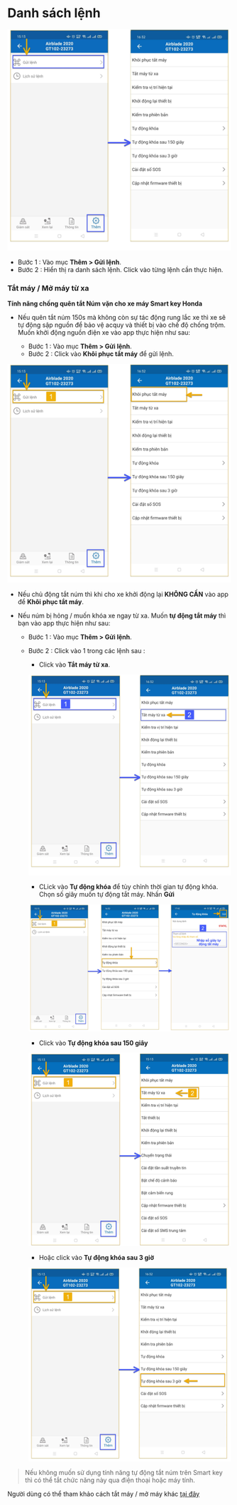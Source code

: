 # Danh sách lệnh
<span style="display:block;text-align:center">![Interface Web](/docs/assets/images/web-interface/app-vcn/send-orders-2.jpg)

- Bước 1 : Vào mục **Thêm > Gửi lệnh**.
- Bước 2 : Hiển thị ra danh sách lệnh. Click vào từng lệnh cần thực hiện.

<div id = "lock">
</div>

### Tắt máy / Mở máy từ xa

**Tính năng chống quên tắt Núm vặn cho xe máy Smart key Honda** 

* Nếu quên tắt núm 150s mà không còn sự tác động rung lắc xe thì xe sẽ tự động sập nguồn để bảo vệ acquy và thiết bị vào chế độ chống trộm. Muốn khởi động nguồn điện xe vào app thực hiện như sau:

    - Bước 1 : Vào mục **Thêm > Gửi lệnh**.
    - Bước 2 : Click vào **Khôi phục tắt máy** để gửi lệnh.

<span style="display:block;text-align:center">![Interface Web](/docs/assets/images/web-interface/app-vcn/turn-off-the-device.jpg)

* Nếu chủ động tắt núm thì khi cho xe khởi động lại **KHÔNG CẦN** vào app để **Khôi phục tắt máy**.

<div id = "unlock">
</div>

* Nếu núm bị hỏng / muốn khóa xe ngay từ xa. Muốn **tự động tắt máy** thì bạn vào app thực hiện như sau:

    - Bước 1 : Vào mục **Thêm > Gửi lệnh**.
    - Bước 2 : Click vào 1 trong các lệnh sau :

        * Click vào  **Tắt máy từ xa**.

        <span style="display:block;text-align:center">![Interface Web](/docs/assets/images/web-interface/app-vcn/send-orders-7.jpg)

        * CLick vào **Tự động khóa** để tùy chỉnh thời gian tự động khóa. Chọn số giây muốn tự động tắt máy. Nhấn **Gửi**
    
        <span style="display:block;text-align:center">![Interface Web](/docs/assets/images/web-interface/app-vcn/turn-on-the-device--7.jpg)
 
        * Click vào **Tự động khóa sau 150 giây**

        <span style="display:block;text-align:center">![Interface Web](/docs/assets/images/web-interface/app-vcn/turn-on-the-device.jpg)

        * Hoặc click vào **Tự động khóa sau 3 giờ** 

        <span style="display:block;text-align:center">![Interface Web](/docs/assets/images/web-interface/app-vcn/turn-on-the-device--3h.jpg)

> Nếu không muốn sử dụng tính năng tự động tắt núm trên Smart key  thì có thể tắt chức năng này qua điện thoại hoặc máy tính.

Người dùng có thể tham khảo cách tắt máy / mở máy khác [tại đây](vi/modules/app-vcn/detailed-monitoring/#other) <div id="other"> 
